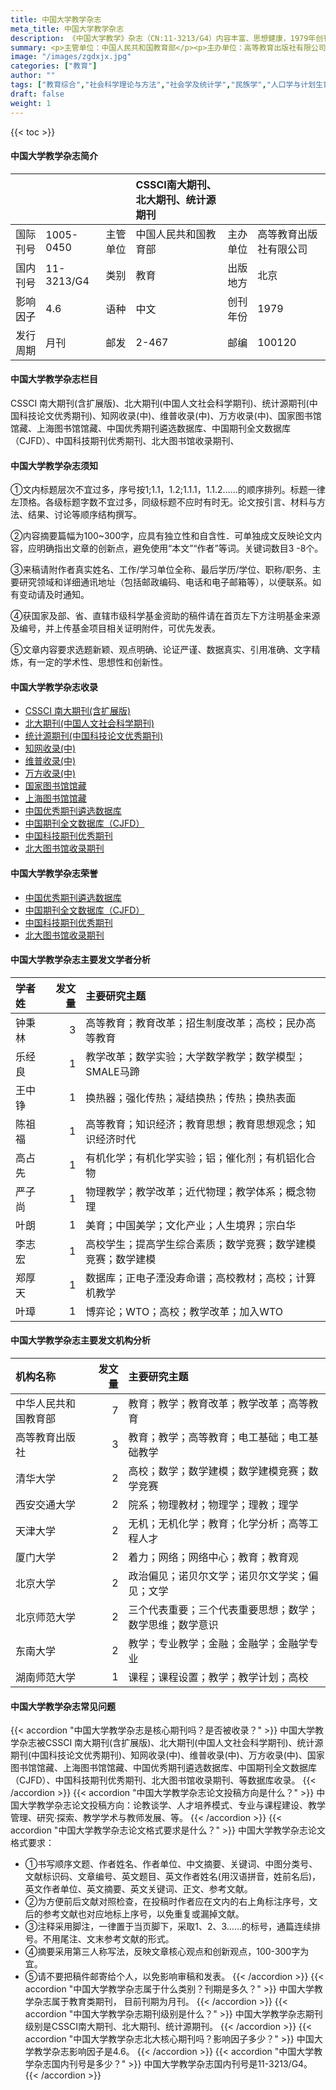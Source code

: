 ```yaml
---
title: 中国大学教学杂志
meta_title: 中国大学教学杂志
description: 《中国大学教学》杂志（CN:11-3213/G4）内容丰富、思想健康，1979年创刊，目前以月刊形式发行，刊物对外积极扩大宣传，致力于提高杂志质量与影响。
summary: <p>主管单位：中国人民共和国教育部</p><p>主办单位：高等教育出版社有限公司</p><p>发行级别：CSSCI南大期刊、北大期刊、统计源期刊</p><p>发行周期：月刊</p>
image: "/images/zgdxjx.jpg"
categories: ["教育"]
author: ""
tags: ["教育综合","社会科学理论与方法","社会学及统计学","民族学","人口学与计划生育","人才学与劳动科学","教育理论与教育管理","学前教育","初等教育","中等教育","高等教育","职业教育","成人教育与特殊教育","体育",]
draft: false
weight: 1
---
```


{{< toc >}}

#### 中国大学教学杂志简介
|               |                               |               | CSSCI南大期刊、北大期刊、统计源期刊        |               |                           |
| ------------: | :---------------------------- | ------------: | :---------------------------- | ------------: | :------------------------ |
| 国际刊号      | 1005-0450   | 主管单位      | 中国人民共和国教育部     | 主办单位      | 高等教育出版社有限公司     |
| 国内刊号      | 11-3213/G4        | 类别          | 教育       | 出版地方      | 北京           |
| 影响因子      | 4.6        | 语种          | 中文             | 创刊年份      | 1979    |
| 发行周期      | 月刊    | 邮发          | 2-467              | 邮编          | 100120      |

#### 中国大学教学杂志栏目
<span>CSSCI 南大期刊(含扩展版)</span>、<span>北大期刊(中国人文社会科学期刊)</span>、<span>统计源期刊(中国科技论文优秀期刊)</span>、<span>知网收录(中)</span>、<span>维普收录(中)</span>、<span>万方收录(中)</span>、<span>国家图书馆馆藏</span>、<span>上海图书馆馆藏</span>、<span>中国优秀期刊遴选数据库</span>、<span>中国期刊全文数据库（CJFD）</span>、<span>中国科技期刊优秀期刊</span>、<span>北大图书馆收录期刊</span>、

#### 中国大学教学杂志须知
<p><p>
	①文内标题层次不宜过多，序号按1;1.1，1.2;1.1.1，1.1.2……的顺序排列。标题一律左顶格。各级标题字数不宜过多，同级标题不应时有时无。论文按引言、材料与方法、结果、讨论等顺序结构撰写。
</p><p>
	②内容摘要篇幅为100~300字，应具有独立性和自含性．可单独成文反映论文内容，应明确指出文章的创新点，避免使用“本文”“作者”等词。关键词数目3 -8个。
</p><p>
	③来稿请附作者真实姓名、工作/学习单位全称、最后学历/学位、职称/职务、主要研究领域和详细通讯地址（包括邮政编码、电话和电子邮箱等），以便联系。如有变动请及时通知。
</p><p>
	④获国家及部、省、直辖市级科学基金资助的稿件请在首页左下方注明基金来源及编号，并上传基金项目相关证明附件，可优先发表。
</p><p>
	⑤文章内容要求选题新颖、观点明确、论证严谨、数据真实、引用准确、文字精炼，有一定的学术性、思想性和创新性。
</p></p>


#### 中国大学教学杂志收录
<ul>
    <li class="inline-block">
        <a class="bg-theme-light hover:bg-primary dark:bg-darkmode-theme-light dark:hover:bg-darkmode-primary dark:hover:text-dark m-1 block rounded px-3 py-1 hover:text-white" href="#中国大学教学杂志收录">
        CSSCI 南大期刊(含扩展版)
        </a>
    </li>
    <li class="inline-block">
        <a class="bg-theme-light hover:bg-primary dark:bg-darkmode-theme-light dark:hover:bg-darkmode-primary dark:hover:text-dark m-1 block rounded px-3 py-1 hover:text-white" href="#中国大学教学杂志收录">
        北大期刊(中国人文社会科学期刊)
        </a>
    </li>
    <li class="inline-block">
        <a class="bg-theme-light hover:bg-primary dark:bg-darkmode-theme-light dark:hover:bg-darkmode-primary dark:hover:text-dark m-1 block rounded px-3 py-1 hover:text-white" href="#中国大学教学杂志收录">
        统计源期刊(中国科技论文优秀期刊)
        </a>
    </li>
    <li class="inline-block">
        <a class="bg-theme-light hover:bg-primary dark:bg-darkmode-theme-light dark:hover:bg-darkmode-primary dark:hover:text-dark m-1 block rounded px-3 py-1 hover:text-white" href="#中国大学教学杂志收录">
        知网收录(中)
        </a>
    </li>
    <li class="inline-block">
        <a class="bg-theme-light hover:bg-primary dark:bg-darkmode-theme-light dark:hover:bg-darkmode-primary dark:hover:text-dark m-1 block rounded px-3 py-1 hover:text-white" href="#中国大学教学杂志收录">
        维普收录(中)
        </a>
    </li>
    <li class="inline-block">
        <a class="bg-theme-light hover:bg-primary dark:bg-darkmode-theme-light dark:hover:bg-darkmode-primary dark:hover:text-dark m-1 block rounded px-3 py-1 hover:text-white" href="#中国大学教学杂志收录">
        万方收录(中)
        </a>
    </li>
    <li class="inline-block">
        <a class="bg-theme-light hover:bg-primary dark:bg-darkmode-theme-light dark:hover:bg-darkmode-primary dark:hover:text-dark m-1 block rounded px-3 py-1 hover:text-white" href="#中国大学教学杂志收录">
        国家图书馆馆藏
        </a>
    </li>
    <li class="inline-block">
        <a class="bg-theme-light hover:bg-primary dark:bg-darkmode-theme-light dark:hover:bg-darkmode-primary dark:hover:text-dark m-1 block rounded px-3 py-1 hover:text-white" href="#中国大学教学杂志收录">
        上海图书馆馆藏
        </a>
    </li>
    <li class="inline-block">
        <a class="bg-theme-light hover:bg-primary dark:bg-darkmode-theme-light dark:hover:bg-darkmode-primary dark:hover:text-dark m-1 block rounded px-3 py-1 hover:text-white" href="#中国大学教学杂志收录">
        中国优秀期刊遴选数据库
        </a>
    </li>
    <li class="inline-block">
        <a class="bg-theme-light hover:bg-primary dark:bg-darkmode-theme-light dark:hover:bg-darkmode-primary dark:hover:text-dark m-1 block rounded px-3 py-1 hover:text-white" href="#中国大学教学杂志收录">
        中国期刊全文数据库（CJFD）
        </a>
    </li>
    <li class="inline-block">
        <a class="bg-theme-light hover:bg-primary dark:bg-darkmode-theme-light dark:hover:bg-darkmode-primary dark:hover:text-dark m-1 block rounded px-3 py-1 hover:text-white" href="#中国大学教学杂志收录">
        中国科技期刊优秀期刊
        </a>
    </li>
    <li class="inline-block">
        <a class="bg-theme-light hover:bg-primary dark:bg-darkmode-theme-light dark:hover:bg-darkmode-primary dark:hover:text-dark m-1 block rounded px-3 py-1 hover:text-white" href="#中国大学教学杂志收录">
        北大图书馆收录期刊
        </a>
    </li>
</ul>



#### 中国大学教学杂志荣誉
<ul>
    <li class="inline-block">
        <a class="bg-theme-light hover:bg-primary dark:bg-darkmode-theme-light dark:hover:bg-darkmode-primary dark:hover:text-dark m-1 block rounded px-3 py-1 hover:text-white" href="#中国大学教学杂志荣誉">
        中国优秀期刊遴选数据库
        </a>
    </li>
    <li class="inline-block">
        <a class="bg-theme-light hover:bg-primary dark:bg-darkmode-theme-light dark:hover:bg-darkmode-primary dark:hover:text-dark m-1 block rounded px-3 py-1 hover:text-white" href="#中国大学教学杂志荣誉">
        中国期刊全文数据库（CJFD）
        </a>
    </li>
    <li class="inline-block">
        <a class="bg-theme-light hover:bg-primary dark:bg-darkmode-theme-light dark:hover:bg-darkmode-primary dark:hover:text-dark m-1 block rounded px-3 py-1 hover:text-white" href="#中国大学教学杂志荣誉">
        中国科技期刊优秀期刊
        </a>
    </li>
    <li class="inline-block">
        <a class="bg-theme-light hover:bg-primary dark:bg-darkmode-theme-light dark:hover:bg-darkmode-primary dark:hover:text-dark m-1 block rounded px-3 py-1 hover:text-white" href="#中国大学教学杂志荣誉">
        北大图书馆收录期刊
        </a>
    </li>
</ul>





#### 中国大学教学杂志主要发文学者分析
| 学者姓                | 发文量                | 主要研究主题          |
| :------------         | --------------------: | :-------------------- |
| 钟秉林   | 3     | 高等教育；教育改革；招生制度改革；高校；民办高等教育 |
| 乐经良   | 1     | 教学改革；数学实验；大学数学教学；数学模型；SMALE马蹄 |
| 王中铮   | 1     | 换热器；强化传热；凝结换热；传热；换热表面 |
| 陈祖福   | 1     | 高等教育；知识经济；教育思想；教育思想观念；知识经济时代 |
| 高占先   | 1     | 有机化学；有机化学实验；铝；催化剂；有机铝化合物 |
| 严子尚   | 1     | 物理教学；教学改革；近代物理；教学体系；概念物理 |
| 叶朗   | 1     | 美育；中国美学；文化产业；人生境界；宗白华 |
| 李志宏   | 1     | 高校学生；提高学生综合素质；数学竞赛；数学建模竞赛；数学建模 |
| 郑厚天   | 1     | 数据库；正电子湮没寿命谱；高校教材；高校；计算机教学 |
| 叶璋   | 1     | 博弈论；WTO；高校；教学改革；加入WTO |




#### 中国大学教学杂志主要发文机构分析
| 机构名称              | 发文量                | 主要研究主题          |
| :------------         | --------------------: | :-------------------- |
| 中华人民共和国教育部   | 7     | 教育；教学；教育改革；教学改革；高等教育 |
| 高等教育出版社   | 3     | 教育；教学；高等教育；电工基础；电工基础教学 |
| 清华大学   | 2     | 高校；数学；数学建模；数学建模竞赛；数学竞赛 |
| 西安交通大学   | 2     | 院系；物理教材；物理学；理教；理学 |
| 天津大学   | 2     | 无机；无机化学；教育；化学分析；高等工程人才 |
| 厦门大学   | 2     | 着力；网络；网络中心；教育；教育观 |
| 北京大学   | 2     | 政治偏见；诺贝尔文学；诺贝尔文学奖；偏见；文学 |
| 北京师范大学   | 2     | 三个代表重要；三个代表重要思想；数学；数学思维；数学意识 |
| 东南大学   | 2     | 教学；专业教学；金融；金融学；金融学专业 |
| 湖南师范大学   | 1     | 课程；课程设置；教学；教学计划；高校 |







#### 中国大学教学杂志常见问题
{{< accordion "中国大学教学杂志是核心期刊吗？是否被收录？" >}}
中国大学教学杂志被CSSCI 南大期刊(含扩展版)、北大期刊(中国人文社会科学期刊)、统计源期刊(中国科技论文优秀期刊)、知网收录(中)、维普收录(中)、万方收录(中)、国家图书馆馆藏、上海图书馆馆藏、中国优秀期刊遴选数据库、中国期刊全文数据库（CJFD）、中国科技期刊优秀期刊、北大图书馆收录期刊、等数据库收录。
{{< /accordion >}}
{{< accordion "中国大学教学杂志论文投稿方向是什么？" >}}
中国大学教学杂志论文投稿方向：论教谈学、人才培养模式、专业与课程建设、教学管理、研究·探索、教学学术与教师发展、等。
{{< /accordion >}}
{{< accordion "中国大学教学杂志论文格式要求是什么？" >}}
中国大学教学杂志论文格式要求：
- ①书写顺序文题、作者姓名、作者单位、中文摘要、关键词、中图分类号、文献标识码、文章编号、英文题目、英文作者姓名(用汉语拼音，姓前名后)，英文作者单位、英文摘要、英文关键词、正文、参考文献。
- ②为方便前后文献对照检查，在投稿时作者应在文内的右上角标注序号，文后的参考文献也对应地标上序号，以免重复或漏掉文献。
- ③注释采用脚注，一律置于当页脚下，采取1、2、3……的标号，通篇连续排号。不用尾注、文末参考文献的形式。
- ④摘要采用第三人称写法，反映文章核心观点和创新观点，100-300字为宜。
- ⑤请不要把稿件邮寄给个人，以免影响审稿和发表。
{{< /accordion >}}
{{< accordion "中国大学教学杂志属于什么类别？刊期是多久？" >}}
中国大学教学杂志属于教育类期刊， 目前刊期为月刊。
{{< /accordion >}}
{{< accordion "中国大学教学杂志期刊级别是什么？" >}}
中国大学教学杂志期刊级别是CSSCI南大期刊、北大期刊、统计源期刊。
{{< /accordion >}}
{{< accordion "中国大学教学杂志北大核心期刊吗？影响因子多少？" >}}
中国大学教学杂志影响因子是4.6。
{{< /accordion >}}
{{< accordion "中国大学教学杂志国内刊号是多少？" >}}
中国大学教学杂志国内刊号是11-3213/G4。
{{< /accordion >}}